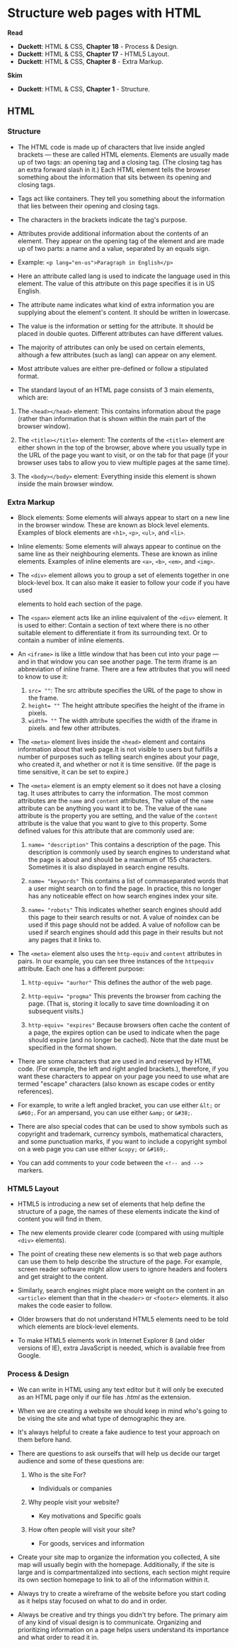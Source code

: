 # Structure web pages with HTML

**Read**
- __Duckett__: HTML & CSS, **Chapter 18** - Process & Design.
- __Duckett__: HTML & CSS, **Chapter 17** - HTML5 Layout.
- __Duckett__: HTML & CSS, **Chapter 8** - Extra Markup.


**Skim**
- __Duckett__: HTML & CSS, **Chapter 1** - Structure.

## HTML


### Structure



* The HTML code is made up of characters that live inside angled brackets — these are called HTML elements. Elements are usually made up of two tags: an opening tag and a closing tag. (The closing tag has an extra forward slash in it.) Each HTML element tells the browser something about the information that sits between its opening and closing tags.

* Tags act like containers. They tell you something about the information that lies between their opening and closing tags.

* The characters in the brackets indicate the tag's purpose. 

* Attributes provide additional information about the contents of an element. They appear on the opening tag of the element and are made up of two parts: a name and a value, separated by an equals sign.

* Example: `<p lang="en-us">Paragraph in English</p>`

* Here an attribute called lang is used to indicate the language used in this element. The value of this attribute on this page specifies it is in US English.

* The attribute name indicates what kind of extra information you are supplying about the element's content. It should be written in lowercase.

* The value is the information or setting for the attribute. It should be placed in double quotes. Different attributes can have different values.

* The majority of attributes can only be used on certain elements, although a few attributes (such as lang) can appear on any element.
 
* Most attribute values are either pre-defined or follow a stipulated format. 

* The standard layout of an HTML page consists of 3 main elements, which are:

1. The `<head></head>`  element: This contains information about the page (rather than information that is shown within the main part of the browser window).

2. The `<title></title>` element: The contents of the `<title>` element are either shown in the top of the browser, above where you usually type in the URL of the page you want to visit, or on the tab for that page (if your browser uses tabs to allow you to view multiple pages at the same time).

3. The `<body></body>` element: Everything inside this element is shown inside the main browser window. 



### Extra Markup



* Block elements: Some elements will always appear to start on a new line in the browser window. These are known as block level elements. Examples of block elements are `<h1>`, `<p>`, `<ul>`, and `<li>`.

* Inline elements: Some elements will always appear to continue on the same line as their neighbouring elements. These are known as inline elements. Examples of inline elements are `<a>`, `<b>`, `<em>`, and `<img>`.

* The `<div>` element allows you to group a set of elements together in one block-level box. It can also make it easier to follow your code if you have used <div> elements to hold each section of the page.

* The `<span>` element acts like an inline equivalent of the `<div>` element. It is used to either:  Contain a section of text where there is no other suitable element to differentiate it from its surrounding text. Or to contain a number of inline elements.

* An `<iframe>` is like a little window that has been cut into your page — and in that window you can see another page. The term iframe is an abbreviation of inline frame. There are a few attributes that you will need to know to use it:
  1. `src= ""`: The src attribute specifies the URL of the page to show in the frame.
  2.  `height= ""` The height attribute specifies the height of the iframe in pixels.
  3. `width= ""` The width attribute specifies the width of the iframe in pixels.
and few other attributes.

* The `<meta>` element lives inside the `<head>` element and contains information about that web page.It is not visible to users but fulfills a number of purposes such as telling search engines about your page, who created it, and whether or not it is time sensitive. (If the page is time sensitive, it can be set to expire.)

* The `<meta>` element is an empty element so it does not have a closing tag. It uses attributes to carry the information. The most common attributes are the `name` and `content` attributes, The value of the `name` attribute can be anything you want it to be. The value of the `name` attribute is the property you are setting, and the value of the `content` attribute is the value that you want to give to this property.
Some defined values for this attribute that are commonly used are:
 
   1. `name= "description"` This contains a description of the page. This description is commonly used by search engines to understand what the page is about and should be a maximum of 155 characters. Sometimes it is also displayed in search engine results.

   2. `name= "keywords"` This contains a list of commaseparated words that a user might search on to find the page. In practice, this no longer has any noticeable effect on how search engines index your site.

   3. `name= "robots"` This indicates whether search engines should add this page to their search results or not. A value of noindex can be used if this page should not be added. A value of nofollow can be used if search engines should add this page in their results but not any pages that it links to.

* The `<meta>` element also uses the `http-equiv` and `content` attributes in pairs. In our example, you can see three instances of the `httpequiv` attribute. Each one has a different purpose:

   1. `http-equiv= "aurhor"` This defines the author of the web page.

   2. `http-equiv= "progma"` This prevents the browser from caching the page. (That is, storing it locally to save time downloading it on subsequent visits.)

   3. `http-equiv= "expires"` Because browsers often cache the content of a page, the expires option can be used to indicate when the page should expire (and no longer be cached). Note that the date must be specified in the format shown.

* There are some characters that are used in and reserved by HTML code. (For example, the left and right angled brackets.), therefore, if you want these characters to appear on your page you need to use what are termed "escape" characters (also known as escape codes or entity references). 

*  For example, to write a left angled bracket, you can use either `&lt;` or `&#60;`. For an ampersand, you can use either `&amp;` or `&#38;`.

* There are also special codes that can be used to show symbols such as copyright and trademark, currency symbols, mathematical characters, and some punctuation marks, if you want to include a copyright symbol on a web page you can use either `&copy;` or `&#169;`.

* You can add comments to your code between the  `<!-- and -->` markers.



### HTML5 Layout



* HTML5 is introducing a new set of elements that help define the structure of a page, the names of these elements indicate the kind of content you will find in them. 

* The new elements provide clearer code (compared with using multiple `<div>` elements).

* The point of creating these new elements is so that web page authors can use them to help describe the structure of the page. For example, screen reader software might allow users to ignore headers and footers and get straight to the content. 

*  Similarly, search engines might place more weight on the content in an `<article>` element than that in the `<header>` or `<footer>` elements. it also makes the code easier to follow.

* Older browsers that do not understand HTML5  elements need to be told which elements are block-level elements.

* To make HTML5 elements work in Internet Explorer 8 (and older versions of IE), extra JavaScript is needed, which is available free from Google.



### Process & Design 



* We can write in HTML using any text editor but it will only be executed as an HTML page only if our file has _.html_ as the extension.

* When we are creating a website we should keep in mind who's going to be vising the site and what type of demographic they are.

* It's always helpful to create a fake audience to test your approach on them before hand.

* There are questions to ask ourselfs that will help us decide our target audience and some of these questions are:
   1. Who is the site For?
      * Individuals or companies

   2. Why people visit your website?
      * Key motivations and Specific goals

   3. How often people will visit your site?
      * For goods, services and information

* Create your site map to organize the information you collected, A site map will usually begin with the homepage. Additionally, if the site is large and is compartmentalized into sections, each section might require its own section homepage to link to all of the information within it.

* Always try to create a wireframe of the website before you start coding as it helps stay focused on what to do and in order.

* Always be creative and try things you didn't try before. The primary aim of any kind of visual design is to communicate. Organizing and prioritizing information on a page helps users understand its importance and what order to read it in.